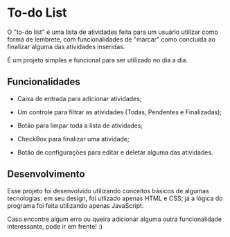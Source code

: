 # To-do List 

O "to-do list" é uma lista de atividades feita para um usuário utilizar como forma de lembrete, com funcionalidades de "marcar" como concluída ao finalizar alguma das atividades inseridas. 

É um projeto simples e funcional para ser utilizado no dia a dia.

## Funcionalidades

- Caixa de entrada para adicionar atividades;

- Um controle para filtrar as atividades (Todas, Pendentes e Finalizadas);

- Botão para limpar toda a lista de atividades;

- CheckBox para finalizar uma atividade;

- Botão de configurações para editar e deletar alguma das atividades.

## Desenvolvimento

Esse projeto foi desenvolvido utilizando conceitos básicos de algumas tecnologias: em seu design, foi utlizado apenas HTML e CSS; já a lógica do programa foi feita utilizando apenas JavaScript.

Caso encontre algum erro ou queira adicionar alguma outra funcionalidade interessante, pode ir em frente! :)